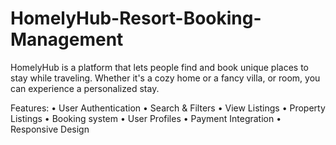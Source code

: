 # HomelyHub-Resort-Booking-Management
HomelyHub is a platform that lets people find and book unique places to stay while traveling. Whether it's a cozy home or a fancy villa, or room, you can experience a personalized stay.


Features:
• User Authentication
• Search & Filters
• View Listings
• Property Listings
• Booking system
• User Profiles
• Payment Integration
• Responsive Design
